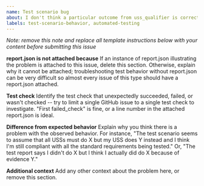 ```yaml
---
name: Test scenario bug
about: I don't think a particular outcome from uss_qualifier is correct
labels: test-scenario-behavior, automated-testing
---
```


*Note: remove this note and replace all template instructions below with your content before submitting this issue*

**report.json is not attached because**
If an instance of report.json illustrating the problem is attached to this issue, delete this section.  Otherwise, explain why it cannot be attached; troubleshooting test behavior without report.json can be very difficult so almost every issue of this type should have a report.json attached.

**Test check**
Identify the test check that unexpectedly succeeded, failed, or wasn't checked -- try to limit a single GitHub issue to a single test check to investigate.  "First failed_check" is fine, or a line number in the attached report.json is ideal.

**Difference from expected behavior**
Explain why you think there is a problem with the observed behavior.  For instance, "The test scenario seems to assume that all USSs must do X but my USS does Y instead and I think I'm still compliant with all the standard requirements being tested."  Or, "The test report says I didn't do X but I think I actually did do X because of evidence Y."

**Additional context**
Add any other context about the problem here, or remove this section.
